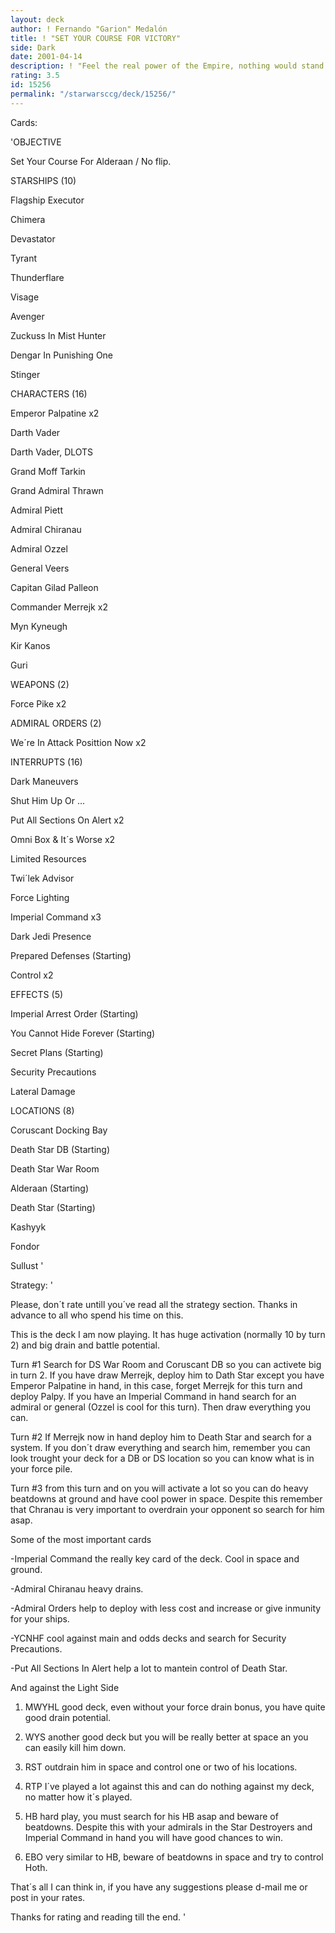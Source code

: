 ```yaml
---
layout: deck
author: ! Fernando "Garion" Medalón
title: ! "SET YOUR COURSE FOR VICTORY"
side: Dark
date: 2001-04-14
description: ! "Feel the real power of the Empire, nothing would stand in front and survive."
rating: 3.5
id: 15256
permalink: "/starwarsccg/deck/15256/"
---
```

Cards: 

'OBJECTIVE

Set Your Course For Alderaan / No flip.


STARSHIPS (10)

Flagship Executor

Chimera

Devastator

Tyrant

Thunderflare

Visage

Avenger

Zuckuss In Mist Hunter

Dengar In Punishing One

Stinger


CHARACTERS (16)

Emperor Palpatine x2

Darth Vader

Darth Vader, DLOTS

Grand Moff Tarkin

Grand Admiral Thrawn

Admiral Piett

Admiral Chiranau

Admiral Ozzel

General Veers

Capitan Gilad Palleon

Commander Merrejk x2

Myn Kyneugh

Kir Kanos

Guri


WEAPONS (2)

Force Pike x2


ADMIRAL ORDERS (2)

We´re In Attack Posittion Now x2


INTERRUPTS (16)

Dark Maneuvers

Shut Him Up Or ...

Put All Sections On Alert x2

Omni Box & It´s Worse x2

Limited Resources

Twi´lek Advisor

Force Lighting

Imperial Command x3

Dark Jedi Presence

Prepared Defenses (Starting)

Control x2


EFFECTS (5)

Imperial Arrest Order (Starting)

You Cannot Hide Forever (Starting)

Secret Plans (Starting)

Security Precautions

Lateral Damage


LOCATIONS (8)

Coruscant Docking Bay

Death Star DB (Starting)

Death Star War Room

Alderaan (Starting)

Death Star (Starting)

Kashyyk

Fondor

Sullust '

Strategy: '

Please, don´t rate untill you´ve read all the strategy section. Thanks in advance to all who spend his time on this.


This is the deck I am now playing. It has huge activation (normally 10 by turn 2) and big drain and battle potential.

Turn #1 Search for DS War Room and Coruscant DB so you can activete big in turn 2. If you have draw Merrejk, deploy him to Dath Star except you have Emperor Palpatine in hand, in this case, forget Merrejk for this turn and deploy Palpy. If you have an Imperial Command in hand search for an admiral or general (Ozzel is cool for this turn). Then draw everything you can.

Turn #2 If Merrejk now in hand deploy him to Death Star and search for a system. If you don´t draw everything and search him, remember you can look trought your deck for a DB or DS location so you can know what is in your force pile.

Turn #3 from this turn and on you will activate a lot so you can do heavy beatdowns at ground and have cool power in space. Despite this remember that Chranau is very important to overdrain your opponent so search for him asap.


Some of the most important cards

-Imperial Command the really key card of the deck. Cool in space and ground.

-Admiral Chiranau heavy drains.

-Admiral Orders help to deploy with less cost and increase or give inmunity for your ships.

-YCNHF cool against main and odds decks and search for Security Precautions.

-Put All Sections In Alert help a lot to mantein control of Death Star.


And against the Light Side

1) MWYHL good deck, even without your force drain bonus, you have quite good drain potential.

2) WYS another good deck but you will be really better at space an you can easily kill him down.

3) RST outdrain him in space and control one or two of his locations.

4) RTP I´ve played a lot against this and can do nothing against my deck, no matter how it´s played.

5) HB hard play, you must search for his HB asap and beware of beatdowns. Despite this with your admirals in the Star Destroyers and Imperial Command in hand you will have good chances to win.

6) EBO very similar to HB, beware of beatdowns in space and try to control Hoth.


That´s all I can think in, if you have any suggestions please d-mail me or post in your rates.

Thanks for rating and reading till the end. '

